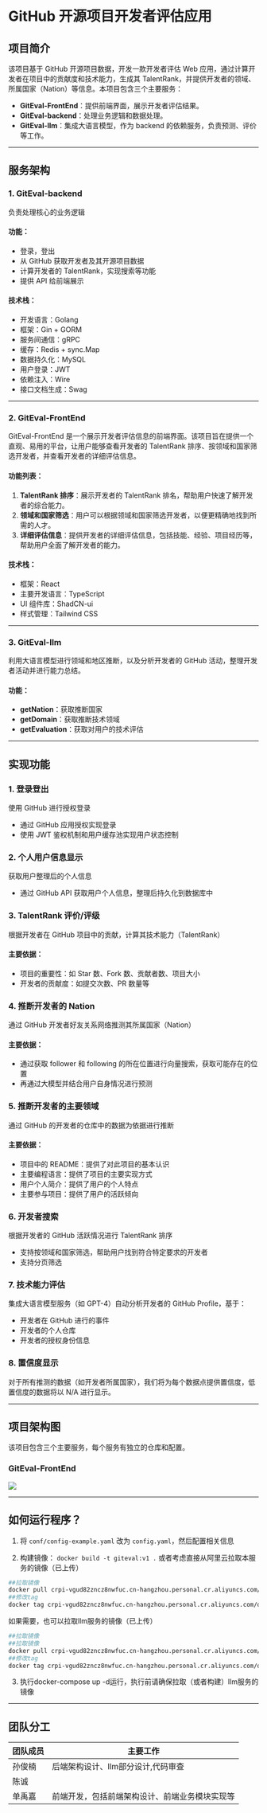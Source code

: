 # GitHub 开源项目开发者评估应用

## 项目简介
该项目基于 GitHub 开源项目数据，开发一款开发者评估 Web 应用，通过计算开发者在项目中的贡献度和技术能力，生成其 TalentRank，并提供开发者的领域、所属国家（Nation）等信息。本项目包含三个主要服务：

- **GitEval-FrontEnd**：提供前端界面，展示开发者评估结果。
- **GitEval-backend**：处理业务逻辑和数据处理。
- **GitEval-llm**：集成大语言模型，作为 backend 的依赖服务，负责预测、评价等工作。

---

## 服务架构

### 1. GitEval-backend
负责处理核心的业务逻辑

#### 功能：
- 登录，登出
- 从 GitHub 获取开发者及其开源项目数据
- 计算开发者的 TalentRank，实现搜索等功能
- 提供 API 给前端展示

#### 技术栈：
- 开发语言：Golang
- 框架：Gin + GORM
- 服务间通信：gRPC
- 缓存：Redis + sync.Map
- 数据持久化：MySQL
- 用户登录：JWT
- 依赖注入：Wire
- 接口文档生成：Swag

---

### 2. GitEval-FrontEnd
GitEval-FrontEnd 是一个展示开发者评估信息的前端界面。该项目旨在提供一个直观、易用的平台，让用户能够查看开发者的 TalentRank 排序、按领域和国家筛选开发者，并查看开发者的详细评估信息。

#### 功能列表：
1. **TalentRank 排序**：展示开发者的 TalentRank 排名，帮助用户快速了解开发者的综合能力。
2. **领域和国家筛选**：用户可以根据领域和国家筛选开发者，以便更精确地找到所需的人才。
3. **详细评估信息**：提供开发者的详细评估信息，包括技能、经验、项目经历等，帮助用户全面了解开发者的能力。

#### 技术栈：
- 框架：React
- 主要开发语言：TypeScript
- UI 组件库：ShadCN-ui
- 样式管理：Tailwind CSS

---

### 3. GitEval-llm
利用大语言模型进行领域和地区推断，以及分析开发者的 GitHub 活动，整理开发者活动并进行能力总结。

#### 功能：
- **getNation**：获取推断国家
- **getDomain**：获取推断技术领域
- **getEvaluation**：获取对用户的技术评估

---

## 实现功能

### 1. 登录登出
使用 GitHub 进行授权登录
- 通过 GitHub 应用授权实现登录
- 使用 JWT 鉴权机制和用户缓存池实现用户状态控制

### 2. 个人用户信息显示
获取用户整理后的个人信息
- 通过 GitHub API 获取用户个人信息，整理后持久化到数据库中

### 3. TalentRank 评价/评级
根据开发者在 GitHub 项目中的贡献，计算其技术能力（TalentRank）

#### 主要依据：
- 项目的重要性：如 Star 数、Fork 数、贡献者数、项目大小
- 开发者的贡献度：如提交次数、PR 数量等

### 4. 推断开发者的 Nation
通过 GitHub 开发者好友关系网络推测其所属国家（Nation）

#### 主要依据：
- 通过获取 follower 和 following 的所在位置进行向量搜索，获取可能存在的位置
- 再通过大模型并结合用户自身情况进行预测

### 5. 推断开发者的主要领域
通过 GitHub 的开发者的仓库中的数据为依据进行推断

#### 主要依据：
- 项目中的 README：提供了对此项目的基本认识
- 主要编程语言：提供了项目的主要实现方式
- 用户个人简介：提供了用户的个人特点
- 主要参与项目：提供了用户的活跃倾向

### 6. 开发者搜索
根据开发者的 GitHub 活跃情况进行 TalentRank 排序
- 支持按领域和国家筛选，帮助用户找到符合特定要求的开发者
- 支持分页筛选

### 7. 技术能力评估
集成大语言模型服务（如 GPT-4）自动分析开发者的 GitHub Profile，基于：
- 开发者在 GitHub 进行的事件
- 开发者的个人仓库
- 开发者的授权身份信息

### 8. 置信度显示
对于所有推测的数据（如开发者所属国家），我们将为每个数据点提供置信度，低置信度的数据将以 N/A 进行显示。

---

## 项目架构图
该项目包含三个主要服务，每个服务有独立的仓库和配置。
### GitEval-FrontEnd
![](img/FE.png)

---

## 如何运行程序？

1. 将 `conf/config-example.yaml` 改为 `config.yaml`，然后配置相关信息

2. 构建镜像：
`docker build -t giteval:v1 .`
或者考虑直接从阿里云拉取本服务的镜像（已上传）
```bash
##拉取镜像
docker pull crpi-vgud82zncz8nwfuc.cn-hangzhou.personal.cr.aliyuncs.com/qianchengsijin4869/giteval:app
##修改tag
docker tag crpi-vgud82zncz8nwfuc.cn-hangzhou.personal.cr.aliyuncs.com/qianchengsijin4869/giteval:app giteval:v1
```
如果需要，也可以拉取llm服务的镜像（已上传）
```bash
##拉取镜像
##拉取镜像
docker pull crpi-vgud82zncz8nwfuc.cn-hangzhou.personal.cr.aliyuncs.com/qianchengsijin4869/giteval:llm
##修改tag
docker tag crpi-vgud82zncz8nwfuc.cn-hangzhou.personal.cr.aliyuncs.com/qianchengsijin4869/giteval:llm llm:v1
```
3. 执行docker-compose up -d运行，执行前请确保拉取（或者构建）llm服务的镜像

---
## 团队分工
| 团队成员 | 主要工作 |
| -------- | -------- |
| 孙俊楠    | 后端架构设计、llm部分设计,代码审查 |
| 陈诚   |  |
| 单禹嘉     | 前端开发，包括前端架构设计、前端业务模块实现等 |
